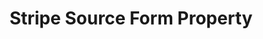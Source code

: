 ---
# -------------------------- #
#     USING THIS TEMPLATE    #
# -------------------------- #

## NEED HELP USING THIS TEMPLATE? SEE:
## https://docs-about-stitch-docs.netlify.com/reference/connect-templates/source-form-property/
## FOR INSTRUCTIONS & REFERENCE INFO

# -------------------------- #
#        CONTENT TYPE        #
# -------------------------- #

product-type: "connect"
content-type: "api-form"
form-type: "source"
key: "source-form-properties-stripe-object"


# -------------------------- #
#        OBJECT INFO         #
# -------------------------- #

title: "Stripe Source Form Property"
api-type: "platform.stripe"
display-name: "Stripe"

source-type: "saas"
docs-name: "Stripe"

description: ""


# -------------------------- #
#      OBJECT ATTRIBUTES     #
# -------------------------- #

uses-start-date: true

object-attributes:
  - name: "lookback_window"
    type: "integer"
    required: false
    description: |
      The number of historical days' worth of data to replicate from the `start_date` value for each replication job for your streams. The maximum lookback window is `600` days."
    value: "600"

  - name: "request_timeout"
    type: "string"
    required: true
    description: "**Internal field.**"
    value: ""  

  - name: "date_window_size"
    type: "string"
    required: false
    description: "**Internal field.**"
    value: ""

  - name: "whitelist_map"
    type: "string"
    required: false
    description: |
      An optional parameter used to select individual fields from the [`data` attribute in the `events` stream](https://stripe.com/docs/api/events/object){:target="new"}.

      The fields in a `data` object are dependent on the event's `type`. For example: For an `invoice.*` event, the `data` object will contain an `invoice` object. Refer to [{{ form-property.display-name }}'s documentation](https://stripe.com/docs/api/events/types){:target="new"} for a list of supported event types and the fields a `data` object may contain for each event type.

      The value for this property is typed as a `{{ attribute.type | upcase }}` and takes the following form:

      ```json
      {
        "events": [
          ["data","<field_1_breadcrumb>"],
          ["data","<field_2_breadcrumb>"],
          ...
          ["data","<field_n_breadcrumb>"]
        ]
      }
      ```

      The `<field_breadcrumb>` value is the path to the field you want to track. For example: The following would select the `id`, `amount`, `plan`, `plan.id`, and `plan.active` fields:

      ```json
      {
        "events": [
          ["data","id"],
          ["data","amount"],
          ["data","plan"],
          ["data","plan","id"],
          ["data","plan","active"]
        ]
      }
      ```

      Fields for multiple event types may be included in the `{{ attribute.name }}` value.
      
    value: |
      "{\"events\":[[\"data\",\"id\"],[\"data\",\"amount\"],[\"data\",\"plan\"],[\"data\",\"plan\",\"id\"],[\"data\",\"plan\",\"active\"]]}"


# -------------------------- #
#       OAUTH PROPERTIES     #
# -------------------------- #

oauth-link: "https://stripe.com/docs/connect/oauth-reference"

oauth-description: ""

oauth-attributes:
  - name: "account_id"
    type: "string"
    required: true
    credential: false
    description: |
      The ID of the {{ form-property.display-name }} account being connected to Stitch.
    value: "<ACCOUNT_ID>"

  - name: "client_secret"
    type: "string"
    required: true
    credential: true
    description: |
      The secret key of the {{ form-property.display-name }} account being connected to Stitch, available in the account's {{ form-property.display-name }} dashboard.
    value: "<CLIENT_SECRET>"
---